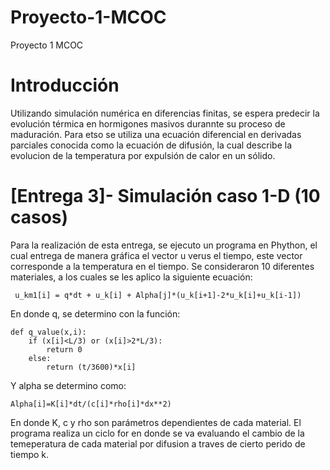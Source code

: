 # Proyecto-1-MCOC
Proyecto 1 MCOC

# Introducción
Utilizando simulación numérica en diferencias finitas, se espera predecir la evolución térmica en hormigones masivos durannte su proceso de maduración.
Para etso se utiliza una ecuación diferencial en derivadas parciales conocida como la ecuación de difusión, la cual describe la evolucion de la temperatura por expulsión de calor en un sólido.

# [Entrega 3]- Simulación caso 1-D (10 casos)
Para la realización de esta entrega, se ejecuto un programa en Phython, el cual entrega de manera gráfica el vector u verus el tiempo, este vector corresponde a la temperatura en el tiempo.
Se consideraron 10 diferentes materiales, a los cuales se les aplico la siguiente ecuación:
```
 u_km1[i] = q*dt + u_k[i] + Alpha[j]*(u_k[i+1]-2*u_k[i]+u_k[i-1])
```
En donde q, se determino con la función:
```
def q_value(x,i):
    if (x[i]<L/3) or (x[i]>2*L/3):
        return 0
    else:
        return (t/3600)*x[i]
```
Y alpha se determino como:
```
Alpha[i]=K[i]*dt/(c[i]*rho[i]*dx**2)
```
En donde K, c y rho son parámetros dependientes de cada material.
El programa realiza un ciclo for en donde se va evaluando el cambio de la temeperatura de cada material por difusion a traves de cierto perido de tiempo k.
